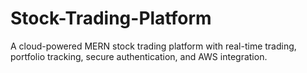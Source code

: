 # Stock-Trading-Platform
A cloud-powered MERN stock trading platform with real-time trading, portfolio tracking, secure authentication, and AWS integration.

